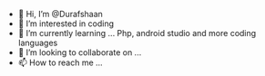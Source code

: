 - 👋 Hi, I’m @Durafshaan
- 👀 I’m interested in coding 
- 🌱 I’m currently learning ... Php, android studio and more coding languages
- 💞️ I’m looking to collaborate on ... 
- 📫 How to reach me ... 

<!---
Durafshaan/Durafshaan is a ✨ special ✨ repository because its `README.md` (this file) appears on your GitHub profile.
You can click the Preview link to take a look at your changes.
--->
